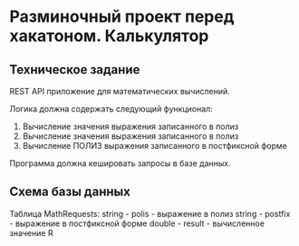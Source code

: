 # Разминочный проект перед хакатоном. Калькулятор

## Техническое задание
REST API приложение для математических вычислений.

Логика должна содержать следующий функционал:
1. Вычисление значения выражения записанного в полиз
1. Вычисление значения выражения записанного в полиз
2. Вычисление ПОЛИЗ выражения записанного в постфиксной форме

Программа должна кешировать запросы в базе данных.




## Схема базы данных

Таблица MathRequests:
string - polis - выражение в полиз
string - postfix - выражение в постфиксной форме
double - result - вычисленное значение
R
